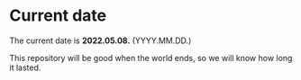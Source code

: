 # Current date

The current date is **2022.05.08.** (YYYY.MM.DD.)

This repository will be good when the world ends, so we will know how long it lasted.